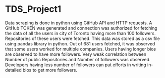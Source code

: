 # TDS_Project1

Data scraping is done in python using GitHub API and HTTP requests. A GitHub TOKEN was generated and connection was authorized for fetching the data of all the users in city of Toronto having more than 100 followers. Repositories of these users were fetched. This data was stored as a csv file using pandas library in python.
Out of 681 users fetched, it was observed that some users worked for multiple companies. Users having longer bios are observed to have more followers. Very weak correlation between Number of public Repositories and Number of followers was observed.
Developers having less number of followers can put efforts in writing in-detailed bios to get more followers.
